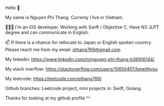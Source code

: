 Hello 👋

My name is Nguyen Phi Thang. Currenly I live in Vietnam. 

👩🏻‍💻 I'm an iOS developer. Working with Swift / Objective C. Have N3 JLPT degree and can communicate in English.

📫 If there is a chance for rellocate to Japan or English spoken country. Please reach me from my email: pthang769@gmail.com

My linkedin: https://www.linkedin.com/in/nguyen-phi-thang-b36916144/

My stack overflow: https://stackoverflow.com/users/10650407/bewithyou

My leetcode: https://leetcode.com/pthang769/

Github branches: Leetcode project, mini projects in: Swift, Golang.


Thanks for looking at my github profile ^^
<!---
phithang711/phithang711 is a ✨ special ✨ repository because its `README.md` (this file) appears on your GitHub profile.
You can click the Preview link to take a look at your changes.
--->

